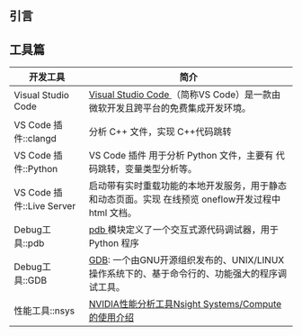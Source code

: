 ## 引言


## 工具篇 

| 开发工具                  | 简介                                                                                                                                                                         |
| ------------------------- | ---------------------------------------------------------------------------------------------------------------------------------------------------------------------------- |
| Visual Studio Code        | <a href="https://code.visualstudio.com/">Visual Studio Code </a>（简称VS Code）是一款由微软开发且跨平台的免费集成开发环境。                                                  |
| VS Code 插件::clangd      | 分析 C++ 文件，实现 C++代码跳转                                                                                                                                              |
| VS Code 插件::Python      | VS Code 插件 用于分析 Python 文件，主要有 代码跳转，变量类型分析等。                                                                                                         |
| VS Code 插件::Live Server | 启动带有实时重载功能的本地开发服务，用于静态和动态页面。实现 在线预览 oneflow开发过程中 html 文档。                                                                               |
| Debug工具::pdb            | <a href="https://docs.python.org/zh-cn/3/library/pdb.html"> pdb </a> 模块定义了一个交互式源代码调试器，用于Python 程序                                                       |
| Debug工具::GDB            | <a href="https://linuxtools-rst.readthedocs.io/zh_CN/latest/tool/gdb.html"> GDB</a>: 一个由GNU开源组织发布的、UNIX/LINUX操作系统下的、基于命令行的、功能强大的程序调试工具。 |
| 性能工具::nsys|[NVIDIA性能分析工具Nsight Systems/Compute 的使用介绍](https://www.bilibili.com/video/BV15P4y1R7VG/?vd_source=0a13fe290c31c25fa9f746838c074df4) |


<!-- ###  Visual Studio Code 

**官方链接**:  https://code.visualstudio.com/

**使用介绍**: <a href="https://code.visualstudio.com/"> Visual Studio Code </a>（简称VS Code）是一款由微软开发且跨平台的免费集成开发环境，~

**注意事项**: ~

### clangd

**官方链接**: https://github.com/clangd/clangd

**使用介绍**: 
<a href="https://www.ttlarva.com/master/remote_cpp_development/Clangd.html#clangd"> <font face="STCAIYUN" color=red size=5>配置 clangd 教程</font> </a>

**注意事项**: ~

###  Python

vscode 插件

![image](https://user-images.githubusercontent.com/118866310/226109290-e266422e-23a9-4c04-856b-cff5e96afcda.png)

**官方链接**: https://www.python.org/

**使用介绍**: 和一般的 VS Code插件一样，可以直接点击侧边活动栏的插件市场图标，搜索 <font face="STCAIYUN" color=red size=5> Python </font>
 进行安装。

安装之后，打开一个新的.py文件即可使用。

**注意事项**: 

1. 切换 Python 解释器： 
<font face="黑体" color=green size=5>Crtl+Shift + P</font> 搜索  `Python:select Interpreter`   配置默认的解释器。 以后每次打开VsCode，都会使用这个默认的解释器。good！
![image](https://user-images.githubusercontent.com/118866310/226109929-0a267ad2-4b99-4377-9ec4-f334f620e830.png)

2. VScode底部状态栏不见， 请如下图勾选 <font face="黑体" color=green size=5> Status Bar</font>

![image](https://user-images.githubusercontent.com/118866310/226110528-052f8c4d-1718-43b4-a967-2f2cc2c89647.png)


### Live Server 

![image](https://user-images.githubusercontent.com/118866310/226110766-2d2a5a18-6ec6-4b47-9788-c6847f737392.png)


**官方链接**：https://github.com/ritwickdey/vscode-live-server-plus-plus


**使用介绍**: 和一般的 VS Code插件一样，可以直接点击侧边活动栏的插件市场图标，搜索 <font face="STCAIYUN" color=green size=5> Live Server </font>
 进行安装。

**注意事项**： 

打开一个项目，然后单击状态栏中的  <font face="STCAIYUN" color=green size=5>  GO Live </font> 以打开/关闭服务。

![image](https://user-images.githubusercontent.com/118866310/226111054-5f0de69b-29eb-45fc-bbf0-a4f217c3ac36.png)


### pdb
<font face="黑体" color=green size=5>pdb --- Python 的调试器¶ </font>


**官方链接**：https://docs.python.org/zh-cn/3/library/pdb.html

**使用介绍**: https://docs.python.org/zh-cn/3/library/pdb.html

**注意事项**: ~ 


### GDB
> 这里介绍 OneFlow 中使用<font color=Blue> gdb  debug</font>

Cmake 时候使用 <font face="黑体" color=green size=5>-DCMAKE_BUILD_TYPE=Debug </font>


<details open>
<summary> oneflow Debug 方式编译示例</summary>

```shell
git clone git@github.com:Oneflow-Inc/oneflow.git && cd oneflow 

mkdir -p build && cd build

cmake .. -C ../cmake/caches/cn/cuda.cmake   -DCUDA_TOOLKIT_ROOT_DIR=/usr/local/cuda  \
   -DCUDNN_ROOT_DIR=/usr/local/cudnn -DCMAKE_GENERATOR=Ninja -DCMAKE_BUILD_TYPE=Debug \
   -DCMAKE_EXPORT_COMPILE_COMMANDS=1

ninja -j32
```
</details> -->





